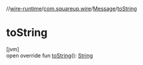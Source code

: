 //[wire-runtime](../../../index.md)/[com.squareup.wire](../index.md)/[Message](index.md)/[toString](to-string.md)

# toString

[jvm]\
open override fun [toString](to-string.md)(): [String](https://kotlinlang.org/api/latest/jvm/stdlib/kotlin/-string/index.html)
